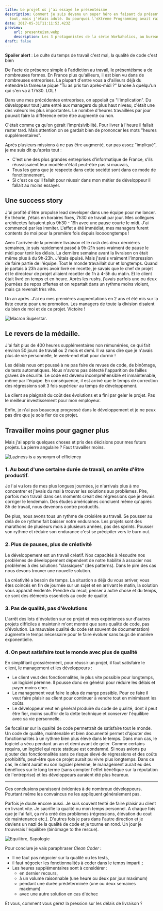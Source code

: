 ```yaml
---
title: Le projet où j'ai essayé le présentéisme
description: Comment je suis devenu un super héro en faisant du présentéisme. Je cassais
  tout, mais j'étais adulé. Ou pourquoi l'eXtreme Programming avait raison.
date: 2017-05-31T11:11:53.423Z
preview: 
    url: presenteism.webp
    description: Les 3 protagonistes de la série Workaholics, au bureau, en train de ne pas travailler
draft: false
---
```

**Spoiler alert** : Le culte du temps de travail c'est mal, la qualité de code c'est bien

De l'acte de présence simple à l'addiction au travail, le présentéisme a de nombreuses formes. En France plus qu'ailleurs, il est bien vu dans de nombreuses entreprises. La plupart d'entre vous a d'ailleurs déjà du entendre la fameuse pique "Tu as pris ton après-midi ?" lancée à quelqu'un qui s'en va à 17h30. LOL !  

Dans une mes précédentes entreprises, on appelait ça "l'implication". Du développeur tout juste entré aux managers du plus haut niveau, c'était une des valeurs les plus importantes. Le nombre d'heures travaillées par jour pouvait faire la différence entre être augmenté ou non. 

C'était comme ça qu'on gérait l'imprésivibilité. Pour livrer à l'heure il fallait rester tard. Mais attention on se  gardait bien de prononcer les mots "heures supplémentaires".  

Après plusieurs missions à ne pas être augmenté, car pas assez "impliqué", je me suis dit qu'après tout : 

 - C'est une des plus grandes entreprises d'informatique de France, s'ils réussissaient leur modèle n'était peut-être pas si mauvais, 
 - Tous les gens que je respecte dans cette société sont dans ce mode de fonctionnement, 
 - Si c'est ce qu'il fallait pour réussir dans mon métier de développeur il fallait au moins essayer.

## Une success story

J'ai profité d'être propulsé lead developer dans une équipe pour me lancer. En théorie, j'étais en horaires fixes, 7h30 de travail par jour. Mes collègues architectes faisaient plus 9h30 - 19h avec une pause courte le midi. J'ai commencé par les immiter. L'effet a été immédiat, mes managers furent contents de moi pour la première fois depuis looooongtemps !

Avec l'arrivée de la première livraison et le rush des deux dernières semaines, je suis rapidement passé à 9h-21h sans vraiment de pause le midi pour tenir les délais. La dernière semaine avant la livraison on était même plus à du 9h-23h. J'étais épuisé. Mais j'avais vraiment l'impression de faire partie de l'équipe. Tout le monde travaillait dur et longtemps. Quand je partais à 23h après avoir livré en recette, je savais que le chef de projet et le directeur de projet allaient recetter de 1h à 4-5h du matin. Et le client était livré en temps et en heure. Après les rushs, j'avais parfois une ou deux journées de repos offertes et on repartait dans un rythme moins violent, mais ça revenait très vite.

Un an après. J'ai eu mes premières augmentations en 2 ans et été mis sur la liste courte pour une promotion. Les managers de toute la division disaient du bien de moi et de ce projet. Victoire !

![Macron Superstar](https://i.imgflip.com/1orb1h.jpg). 

## Le revers de la médaille.

J'ai fait plus de 400 heures supplémentaires non rémunérées, ce qui fait environ 50 jours de travail ou 2 mois et demi. Il va sans dire que je n'avais plus de vie personnelle, le week-end était pour dormir ! 

Les délais nous ont poussé à ne pas faire de revues de code, de binômage, de tests automatiques. Nous n'avons pas détecté l'apparition de failles graves de sécurité. Le code est devenu incompréhensible et inmaintenable, même par l'équipe. En conséquence, il est arrivé que le temps de correction des régressions soit 3 fois supérieur au temps de développement. 

Le client se plaignait du coût des évolutions et a fini par geler le projet. Pas le meilleur investissement pour mon employeur.

Enfin, je n'ai pas beaucoup progressé dans le développement et je ne peux pas dire que je sois fier de ce projet. 

## Travailler moins pour gagner plus

Mais j'ai appris quelques choses et pris des décisions pour mes futurs projets. La pierre angulaire ? Faut travailler moins.

![Laziness is a synonym of efficiency](http://www.awesomeinventions.com/wp-content/uploads/2016/02/Efficiency.jpg)

### 1. Au bout d'une certaine durée de travail, on arrête d'être productif. 

Je l'ai vu lors de mes plus longues journées, je n'arrivais plus à me concentrer et j'avais du mal à trouver les solutions aux problèmes. Pire, parfois mon travail dans ces moments créait des régressions que je devais corriger le lendemain. Des études américaines concluent même qu'après 8h de travail, nous devenons contre productifs. 

De plus, nous avons tous un rythme de croisière au travail. Se pousser au delà de ce rythme fait baisser notre endurance. Les projets sont des marathons de plusieurs mois à plusieurs années, pas des sprints. Pousser son rythme et réduire son endurance c'est se précipiter vers le burn out.

### 2. Plus de pauses, plus de créativité

Le développement est un travail créatif. Nos capacités à résoudre nos problèmes de développement dépendent de notre habilité à associer nos problèmes à des solutions "classiques" (des patterns). Dans le pire des cas nous devons trouver une nouvelle solution. 

La créativité a besoin de temps. La situation a déjà du vous arriver, vous êtes coincés en fin de journée sur un sujet et en arrivant le matin, la solution vous apparaît évidente. Prendre du recul, penser à autre chose et du temps, ce sont des éléments essentiels au code de qualité.

### 3. Pas de qualité, pas d'évolutions

L'arrêt des lots d'évolution sur ce projet et mes expériences sur d'autres projets difficiles à maintenir m'ont montré que sans qualité de code, pas d'évolution. La mauvaise qualité du code (et souvent de documentation) augmente le temps nécessaire pour le faire évoluer sans bugs de manière exponentielle.

### 4. On peut satisfaire tout le monde avec plus de qualité

En simplifiant grossièrement, pour réussir un projet, il faut satisfaire le client, le management et les développeurs : 

 - Le client veut des fonctionnalités, le plus vite possible pour longtemps, un logiciel pérenne. Il pousse donc en général pour réduire les délais et payer moins cher. 
 - Le management veut faire le plus de marge possible. Pour ce faire il veut faire plaisir au client pour continuer à vendre tout en minimisant les coûts. 
 - Le développeur veut en général produire du code de qualité, dont il peut être fier, moins souffrir de la dette technique et conserver l'équilibre avec sa vie personnelle. 

Se focaliser sur la qualité de code permettrait de satisfaire tout le monde. Un code de qualité, maintenable et bien documenté permet d'ajouter des fonctionnalités à un rythme bien plus élevé dans le temps. Dans mon cas, le logiciel a vécu pendant un an et demi avant de geler. Comme certains requins, un logiciel qui reste statique est condamné. Si nous avions pu ajouter des fonctionnalités sans ce risque élevé de régressions et des coûts prohibitifs, peut-être que ce projet aurait pu vivre plus longtemps. Dans ce cas, le client aurait eu son logiciel pérenne, le management aurait eu des bénéfices sur le long terme (sans compter l'effet bénéfique sur la réputation de l'entreprise) et les développeurs auraient été plus heureux.

--------------------------------------------------

Ces conclusions paraissent évidentes à de nombreux développeurs. Pourtant même les convaincus ne les appliquent généralement pas. 

Parfois je doute encore aussi. Je suis souvent tenté de faire plaisir au client en livrant vite. Je sacrifie la qualité ou mon temps personnel. A chaque fois que je l'ai fait, ça m'a créé des problèmes (régressions, élévation du cout de maintenance etc.). D'autres fois je pars dans l'autre direction et je deviens un nazi de la qualité de code et je tourne en rond. Un jour je trouverais l'équilibre (binômage to the rescue). 

![Equilibre, Sapologie](/images/sapologie.jpeg)

Pour conclure je vais paraphraser *Clean Coder* : 

- Il ne faut pas négocier sur la qualité ou les tests, 
- il faut négocier les fonctionnalités à coder dans le temps imparti ;
- Les heures supplémentaires sont à considérer :
	- en dernier recours, 
	- à un volume raisonnable (une heure ou deux par jour maximum)
	- pendant une durée prédéterminée (une ou deux semaines maximum)
	- avec une autre solution en cas d'échec

Et vous, comment vous gérez la pression sur les délais de livraison ?
